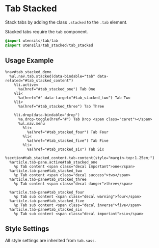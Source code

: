 
# Tab Stacked
Stack tabs by adding the class `.stacked` to the `.tab` element.

Stacked tabs require the `tab` component.

```sass
@import utensils/tab/tab
@import utensils/tab_stacked/tab_stacked
```

## Usage Example

<!--~ markup/tab-stacked.html.haml -->
```haml
%nav#tab_stacked_demo
  %ul.nav.tab.stacked(data-bindable="tab" data-related="#tab_stacked_content")
    %li.active<
      %a(href="#tab_stacked_one") Tab One
    %li<
      %a(href="#" data-target="#tab_stacked_two") Tab Two
    %li<
      %a(href="#tab_stacked_three") Tab Three

    %li.drop(data-bindable="drop")
      %a.drop-toggle(href="#") Tab Drop <span class="caret"></span>
      %ul.nav.menu
        %li<
          %a(href="#tab_stacked_four") Tab Four
        %li<
          %a(href="#tab_stacked_five") Tab Five
        %li<
          %a(href="#tab_stacked_six") Tab Six

%section#tab_stacked_content.tab-content(style="margin-top:1.25em;")
  %article.tab-pane.active#tab_stacked_one
    %p Tab content <span class="decal important">one</span>
  %article.tab-pane#tab_stacked_two
    %p Tab content <span class="decal success">two</span>
  %article.tab-pane#tab_stacked_three
    %p Tab content <span class="decal danger">three</span>

  %article.tab-pane#tab_stacked_four
    %p Tab sub content <span class="decal warning">four</span>
  %article.tab-pane#tab_stacked_five
    %p Tab sub content <span class="decal inverse">five</span>
  %article.tab-pane#tab_stacked_six
    %p Tab sub content <span class="decal important">six</span>
```
<!-- end -->

## Style Settings
All style settings are inherited from `tab.sass`.

